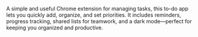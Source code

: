 
A simple and useful Chrome extension for managing tasks, this to-do app lets you quickly add, organize, and set priorities. It includes reminders, progress tracking, shared lists for teamwork, and a dark mode—perfect for keeping you organized and productive.
